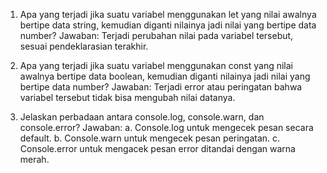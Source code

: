 1. Apa yang terjadi jika suatu variabel menggunakan let yang nilai awalnya bertipe data string, kemudian diganti nilainya jadi nilai yang bertipe data number?
Jawaban: Terjadi perubahan nilai pada variabel tersebut, sesuai pendeklarasian terakhir.

2. Apa yang terjadi jika suatu variabel menggunakan const yang nilai awalnya bertipe data boolean, kemudian diganti nilainya jadi nilai yang bertipe data number?
Jawaban: Terjadi error atau peringatan bahwa variabel tersebut tidak bisa mengubah nilai datanya. 

3. Jelaskan perbadaan antara console.log, console.warn, dan console.error?
Jawaban: 
a. Console.log untuk mengecek pesan secara default.
b. Console.warn untuk mengecek pesan peringatan.
c. Console.error untuk mengacek pesan error ditandai dengan warna merah.
